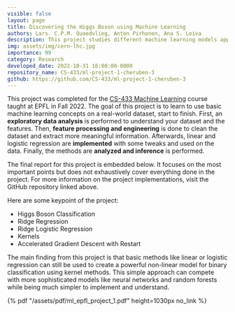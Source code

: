 ```yaml
---
visible: false
layout: page
title: Discovering the Higgs Boson using Machine Learning
authors: Lars. C.P.M. Quaedvlieg, Anton Pirhonen, Ana S. Leiva
description: This project studies different machine learning models applied to the data collected from the experiments performed with the CERN particle accelerator with the aim of discovering the Higgs boson particle
img: assets/img/cern-lhc.jpg
importance: 99
category: Research
developed_date: 2022-10-31 16:00:00-0000
repository_name: CS-433/ml-project-1-cheruben-3
github: https://github.com/CS-433/ml-project-1-cheruben-3
---
```


This project was completed for the [CS-433 Machine Learning](https://www.epfl.ch/labs/mlo/machine-learning-cs-433/) course 
taught at EPFL in Fall 2022. The goal of this project is to learn to use basic machine learning concepts on a
real-world dataset, start to finish. First, an **exploratory data analysis** is performed to understand your dataset and the
features. Then, **feature processing and engineering** is done to clean the dataset and extract more meaningful information.
Afterwards, linear and logistic regression are **implemented** with some tweaks and used on the data. Finally, the methods 
are **analyzed and inference** is performed.

The final report for this project is embedded below. It focuses on the most important points but does not exhaustively 
cover everything done in the project. For more information on the project implementations, visit the GitHub repository 
linked above.

Here are some keypoint of the project:

- Higgs Boson Classification
- Ridge Regression
- Ridge Logistic Regression
- Kernels
- Accelerated Gradient Descent with Restart

The main finding from this project is that basic methods like linear or logistic regression can still be used to create 
a powerful non-linear model for binary classification using kernel methods. This simple approach can compete with more 
sophisticated models like neural networks and random forests while being much simpler to implement and understand.

{% pdf "/assets/pdf/ml_epfl_project_1.pdf" height=1030px no_link %}